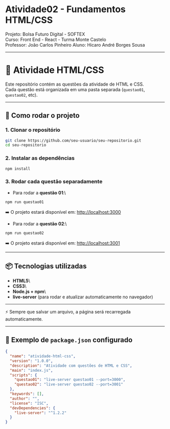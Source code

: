 # Atividade02 - Fundamentos HTML/CSS

Projeto: Bolsa Futuro Digital - SOFTEX  
Curso: Front End - React - Turma Monte Castelo  
Professor: João Carlos Pinheiro 
Aluno: Hicaro André Borges Sousa 

---


# 📘 Atividade HTML/CSS

Este repositório contém as questões da atividade de HTML e CSS.\
Cada questão está organizada em uma pasta separada (`questao01`,
`questao02`, etc).

------------------------------------------------------------------------

## 🚀 Como rodar o projeto

### 1. Clonar o repositório

``` bash
git clone https://github.com/seu-usuario/seu-repositorio.git
cd seu-repositorio
```

### 2. Instalar as dependências

``` bash
npm install
```

### 3. Rodar cada questão separadamente

-   Para rodar a **questão 01**:\

``` bash
npm run questao01
```

➡️ O projeto estará disponível em: <http://localhost:3000>

-   Para rodar a **questão 02**:\

``` bash
npm run questao02
```

➡️ O projeto estará disponível em: <http://localhost:3001>

------------------------------------------------------------------------

## 📦 Tecnologias utilizadas

-   **HTML5**\
-   **CSS3**\
-   **Node.js + npm**\
-   **live-server** (para rodar e atualizar automaticamente no
    navegador)

------------------------------------------------------------------------

⚡ Sempre que salvar um arquivo, a página será recarregada
automaticamente.

------------------------------------------------------------------------

## 📑 Exemplo de `package.json` configurado

``` json
{
  "name": "atividade-html-css",
  "version": "1.0.0",
  "description": "Atividade com questões de HTML e CSS",
  "main": "index.js",
  "scripts": {
    "questao01": "live-server questao01 --port=3000",
    "questao02": "live-server questao02 --port=3001"
  },
  "keywords": [],
  "author": "",
  "license": "ISC",
  "devDependencies": {
    "live-server": "^1.2.2"
  }
}
```

